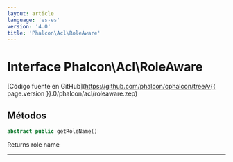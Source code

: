 ```yaml
---
layout: article
language: 'es-es'
version: '4.0'
title: 'Phalcon\Acl\RoleAware'
---
```

# Interface **Phalcon\Acl\RoleAware**

[Código fuente en GitHub](https://github.com/phalcon/cphalcon/tree/v{{ page.version }}.0/phalcon/acl/roleaware.zep)

## Métodos

```php
abstract public getRoleName()
```

Returns role name

* * *